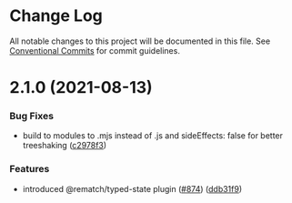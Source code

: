 # Change Log

All notable changes to this project will be documented in this file.
See [Conventional Commits](https://conventionalcommits.org) for commit guidelines.

# 2.1.0 (2021-08-13)


### Bug Fixes

* build to modules to .mjs instead of .js and sideEffects: false for better treeshaking ([c2978f3](https://github.com/rematch/rematch/commit/c2978f3087f8283249f69b60c569720e56091c36))


### Features

* introduced @rematch/typed-state plugin ([#874](https://github.com/rematch/rematch/issues/874)) ([ddb31f9](https://github.com/rematch/rematch/commit/ddb31f93a7ef2663279b82acc26864c9b259cfaa))
